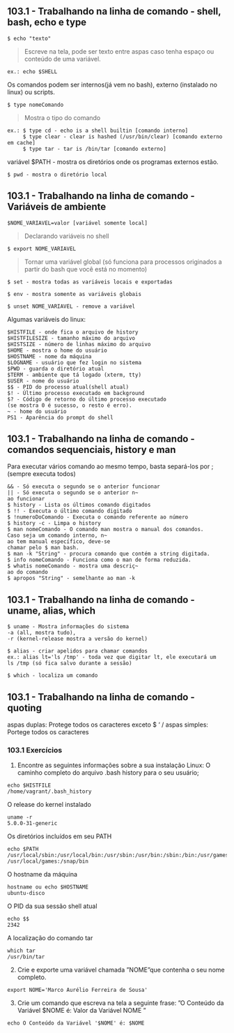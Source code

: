 ## 103.1 - Trabalhando na linha de comando - shell, bash, echo e type

```shell
$ echo "texto"
```
> Escreve na tela, pode ser texto entre aspas caso tenha espaço ou conteúdo de uma variável.

```shell
ex.: echo $SHELL
```

Os comandos podem ser internos(já vem no bash), externo (instalado no linux) ou scripts.

```shell
$ type nomeComando
```
> Mostra o tipo do comando

```shell
ex.: $ type cd - echo is a shell builtin [comando interno]
     $ type clear - clear is hashed (/usr/bin/clear) [comando externo em cache]
     $ type tar - tar is /bin/tar [comando externo]
```

variável $PATH - mostra os diretórios onde os programas externos estão.

```shell
$ pwd - mostra o diretório local
```

## 103.1 - Trabalhando na linha de comando - Variáveis de ambiente

```shell
$NOME_VARIAVEL=valor [variável somente local]
```
> Declarando variáveis no shell

```shell
$ export NOME_VARIAVEL
```

> Tornar uma variável global (só funciona para
processos originados a partir do bash que você está no momento)

```shell
$ set - mostra todas as variáveis locais e exportadas
```

```shell
$ env - mostra somente as variáveis globais
```

```shell
$ unset NOME_VARIAVEL - remove a variável
```

Algumas variáveis do linux:

```shell
$HISTFILE - onde fica o arquivo de history
$HISTFILESIZE - tamanho máximo do arquivo
$HISTSIZE - número de linhas máximo do arquivo
$HOME - mostra o home do usuário
$HOSTNAME - nome da máquina
$LOGNAME - usuário que fez login no sistema
$PWD - guarda o diretório atual
$TERM - ambiente que tá logado (xterm, tty)
$USER - nome do usuário
$$ - PID do processo atual(shell atual)
$! - Último processo executado em background
$? - Código de retorno do último processo executado 
(se mostra 0 é sucesso, o resto é erro).
~ - home do usuário
PS1 - Aparência do prompt do shell
```

## 103.1 - Trabalhando na linha de comando - comandos sequenciais, history e man

Para executar vários comando ao mesmo tempo, basta separá-los por ; (sempre executa todos)

```shell
&& - Só executa o segundo se o anterior funcionar
|| - Só executa o segundo se o anterior n~
ao funcionar
$ history - Lista os últimos comando digitados
$ !! - Executa o último comando digitado
$ !numeroDoComando - Executa o comando referente ao número
$ history -c - Limpa o history
$ man nomeComando - O comando man mostra o manual dos comandos.
Caso seja um comando interno, n~
ao tem manual especı́fico, deve-se
chamar pelo $ man bash.
$ man -k "String" - procura comando que contém a string digitada.
$ info nomeComando - Funciona como o man de forma reduzida.
$ whatis nomeComando - mostra uma descriç~
ao do comando
$ apropos "String" - semelhante ao man -k
```

## 103.1 - Trabalhando na linha de comando - uname, alias, which

```shell
$ uname - Mostra informações do sistema
-a (all, mostra tudo),
-r (kernel-release mostra a versão do kernel)

$ alias - criar apelidos para chamar comandos
ex.: alias lt='ls /tmp' - toda vez que digitar lt, ele executará um
ls /tmp (só fica salvo durante a sessão)

$ which - localiza um comando
```

## 103.1 - Trabalhando na linha de comando - quoting
aspas duplas: Protege todos os caracteres exceto $ ‘ /
aspas simples: Portege todos os caracteres

### 103.1 Exercı́cios

1. Encontre as seguintes informações sobre a sua instalação Linux: O caminho completo do arquivo .bash history para o seu usuário;

```shell
echo $HISTFILE
/home/vagrant/.bash_history
```

O release do kernel instalado

```shell
uname -r
5.0.0-31-generic
```

Os diretórios incluı́dos em seu PATH

```shell
echo $PATH
/usr/local/sbin:/usr/local/bin:/usr/sbin:/usr/bin:/sbin:/bin:/usr/games:
/usr/local/games:/snap/bin
```

O hostname da máquina

```shell
hostname ou echo $HOSTNAME
ubuntu-disco
```

O PID da sua sessão shell atual

```shell
echo $$
2342
```

A localização do comando tar

```shell
which tar
/usr/bin/tar
```

2. Crie e exporte uma variável chamada ”NOME”que contenha o seu nome completo.
```shell
export NOME='Marco Aurélio Ferreira de Sousa'
```

3. Crie um comando que escreva na tela a seguinte frase: ”O Conteúdo da Variável $NOME é: Valor da Variável NOME ”

```shell
echo O Conteúdo da Variável '$NOME' é: $NOME
```